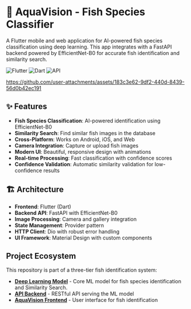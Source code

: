 # 🐠 AquaVision - Fish Species Classifier

A Flutter mobile and web application for AI-powered fish species classification using deep learning. This app integrates with a FastAPI backend powered by EfficientNet-B0 for accurate fish identification and similarity search.

![Flutter](https://img.shields.io/badge/Flutter-%2302569B.svg?style=for-the-badge&logo=Flutter&logoColor=white)
![Dart](https://img.shields.io/badge/dart-%230175C2.svg?style=for-the-badge&logo=dart&logoColor=white)
![API](https://img.shields.io/badge/API-FastAPI-009688?style=for-the-badge)

https://github.com/user-attachments/assets/183c3e62-9df2-440d-8439-56d0b42ec191

## ✨ Features

- **Fish Species Classification**: AI-powered identification using EfficientNet-B0
- **Similarity Search**: Find similar fish images in the database
- **Cross-Platform**: Works on Android, iOS, and Web
- **Camera Integration**: Capture or upload fish images
- **Modern UI**: Beautiful, responsive design with animations
- **Real-time Processing**: Fast classification with confidence scores
- **Confidence Validation**: Automatic similarity validation for low-confidence results

## 🏗️ Architecture

- **Frontend**: Flutter (Dart)
- **Backend API**: FastAPI with EfficientNet-B0
- **Image Processing**: Camera and gallery integration
- **State Management**: Provider pattern
- **HTTP Client**: Dio with robust error handling
- **UI Framework**: Material Design with custom components

## Project Ecosystem

This repository is part of a three-tier fish identification system:

- **[Deep Learning Model](https://github.com/Hetvi2211/Fish-Accuracy-Simulation)** - Core ML model for fish species identification and Similarity Search.
- **[API Backend](https://github.com/unnatii14/fish-classifier-api)** - RESTful API serving the ML model
- **[AquaVision Frontend](https://github.com/unnatii14/aquavision-flutter)** - User interface for fish identification

